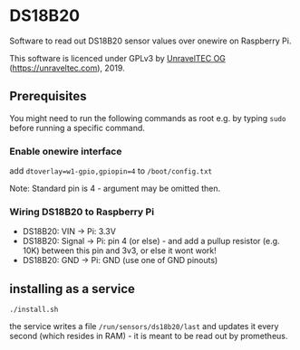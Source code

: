 # DS18B20

Software to read out DS18B20 sensor values over onewire on Raspberry Pi.

This software is licenced under GPLv3 by [UnravelTEC OG](https://unraveltec.com) (https://unraveltec.com), 2019.

## Prerequisites

You might need to run the following commands as root e.g. by typing `sudo` before running a specific command.

### Enable onewire interface

add `dtoverlay=w1-gpio,gpiopin=4` to `/boot/config.txt`

Note: Standard pin is 4 - argument may be omitted then.

### Wiring DS18B20 to Raspberry Pi
- DS18B20: VIN -> Pi: 3.3V
- DS18B20: Signal -> Pi: pin 4 (or else) - and add a pullup resistor (e.g. 10K) between this pin and 3v3, or else it wont work!
- DS18B20: GND -> Pi: GND (use one of GND pinouts)


## installing as a service

```
./install.sh
```

the service writes a file `/run/sensors/ds18b20/last` and updates it every second (which resides in RAM) - it is meant to be read out by prometheus.
